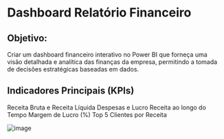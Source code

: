 # Dashboard Relatório Financeiro 

## Objetivo:
Criar um dashboard financeiro interativo no Power BI que forneça uma visão detalhada e analítica das finanças da empresa, permitindo a tomada de decisões estratégicas baseadas em dados.

## Indicadores Principais (KPIs)

Receita Bruta e Receita Líquida
Despesas e Lucro
Receita ao longo do Tempo
Margem de Lucro (%)
Top 5 Clientes por Receita

![image](https://github.com/user-attachments/assets/8f86114f-47f6-426b-be94-3a815026d46f)
